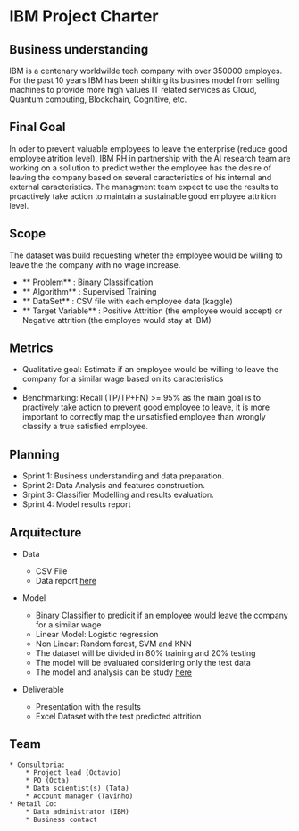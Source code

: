 # IBM Project Charter

## Business understanding

IBM is a centenary worldwilde tech company with over 350000 employes. For the past 10 years IBM has been shifting its busines model from selling machines to provide more high values IT related services as Cloud, Quantum computing, Blockchain, Cognitive, etc.

## Final Goal

In oder to prevent valuable employees to leave the enterprise (reduce good employee atrition level), IBM RH in partnership with the AI research team are working on a sollution to predict wether the employee has the desire of leaving the company based on several caracteristics of his internal and external caracteristics. The managment team expect to use the results to proactively take action to maintain a sustainable good employee attrition level.


## Scope

The dataset was build requesting wheter the employee would be willing to leave the the company with no wage increase.

* ** Problem** : Binary Classification
* ** Algorithm** : Supervised Training
* ** DataSet** : CSV file with each employee data (kaggle)
* ** Target Variable** : Positive Attrition (the employee would accept) or Negative attrition (the employee would stay at IBM)

## Metrics

* Qualitative goal: Estimate if an employee would be willing to leave the company for a similar wage based on its caracteristics
* 
* Benchmarking: Recall (TP/TP+FN) >=  95% as the main goal is to practively take action to prevent good employee to leave, it is more important to correctly map the unsatisfied employee than wrongly classify a true satisfied employee.

## Planning 

* Sprint 1: Business understanding and data preparation.
* Sprint 2: Data Analysis and features construction.
* Srpint 3: Classifier Modelling and results evaluation.
* Sprint 4: Model results report

## Arquitecture

* Data

    * CSV File
    * Data report [here](../DataReport/DataReport.md "Data report")
    
* Model 

    * Binary Classifier to predicit if an employee would leave the company for a similar wage
    * Linear Model: Logistic regression
    * Non Linear: Random forest, SVM and KNN
    * The dataset will be divided in 80% training and 20% testing
    * The model will be evaluated considering only the test data
    * The model and analysis can be study [here](../Model/Model.md "Modeling report")
    
* Deliverable

    * Presentation with the results
    * Excel Dataset with the test predicted attrition

## Team 

    * Consultoria:
		* Project lead (Octavio)
		* PO (Octa)
		* Data scientist(s) (Tata)
		* Account manager (Tavinho)
	* Retail Co:
		* Data administrator (IBM)
		* Business contact 
        

